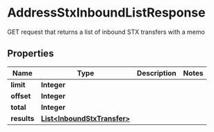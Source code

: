 

# AddressStxInboundListResponse

GET request that returns a list of inbound STX transfers with a memo

## Properties

Name | Type | Description | Notes
------------ | ------------- | ------------- | -------------
**limit** | **Integer** |  | 
**offset** | **Integer** |  | 
**total** | **Integer** |  | 
**results** | [**List&lt;InboundStxTransfer&gt;**](InboundStxTransfer.md) |  | 




